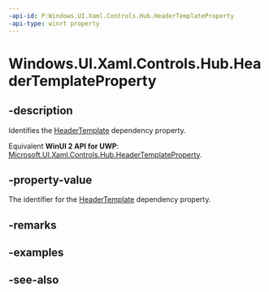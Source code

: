 ```yaml
---
-api-id: P:Windows.UI.Xaml.Controls.Hub.HeaderTemplateProperty
-api-type: winrt property
---
```


<!-- Property syntax
public Windows.UI.Xaml.DependencyProperty HeaderTemplateProperty { get; }
-->

# Windows.UI.Xaml.Controls.Hub.HeaderTemplateProperty

## -description
Identifies the [HeaderTemplate](hub_headertemplate.md) dependency property.

Equivalent **WinUI 2 API for UWP**: [Microsoft.UI.Xaml.Controls.Hub.HeaderTemplateProperty](/windows/winui/api/microsoft.ui.xaml.controls.hub.headertemplateproperty).

## -property-value
The identifier for the [HeaderTemplate](hub_headertemplate.md) dependency property.

## -remarks

## -examples

## -see-also
